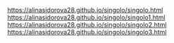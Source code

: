 https://alinasidorova28.github.io/singolo/singolo.html  
https://alinasidorova28.github.io/singolo/singolo1.html  
https://alinasidorova28.github.io/singolo/singolo2.html  
https://alinasidorova28.github.io/singolo/singolo3.html